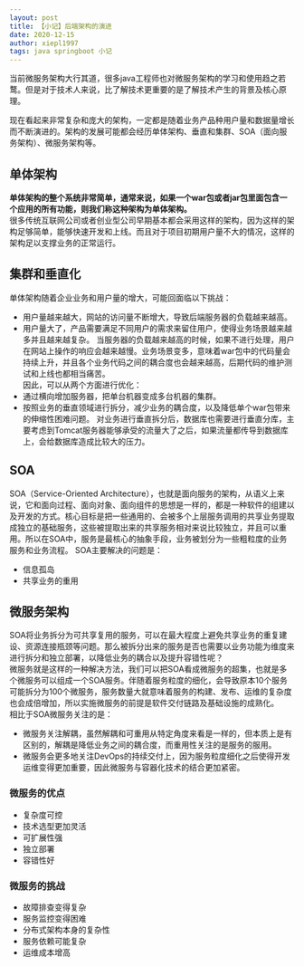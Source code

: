 ```yaml
---
layout: post
title: 【小记】后端架构的演进
date: 2020-12-15
author: xiepl1997
tags: java springboot 小记
---
```


当前微服务架构大行其道，很多java工程师也对微服务架构的学习和使用趋之若鹜。但是对于技术人来说，比了解技术更重要的是了解技术产生的背景及核心原理。  

现在看起来非常复杂和庞大的架构，一定都是随着业务产品种用户量和数据量增长而不断演进的。架构的发展可能都会经历单体架构、垂直和集群、SOA（面向服务架构）、微服务架构等。  

## 单体架构
**单体架构的整个系统非常简单，通常来说，如果一个war包或者jar包里面包含一个应用的所有功能，则我们称这种架构为单体架构。**  
很多传统互联网公司或者创业型公司早期基本都会采用这样的架构，因为这样的架构足够简单，能够快速开发和上线。而且对于项目初期用户量不大的情况，这样的架构足以支撑业务的正常运行。  

## 集群和垂直化
单体架构随着企业业务和用户量的增大，可能回面临以下挑战：
* 用户量越来越大，网站的访问量不断增大，导致后端服务器的负载越来越高。
* 用户量大了，产品需要满足不同用户的需求来留住用户，使得业务场景越来越多并且越来越复杂。
当服务器的负载越来越高的时候，如果不进行处理，用户在网站上操作的响应会越来越慢。业务场景变多，意味着war包中的代码量会持续上升，并且各个业务代码之间的耦合度也会越来越高，后期代码的维护测试和上线也都相当痛苦。  
因此，可以从两个方面进行优化：
* 通过横向增加服务器，把单台机器变成多台机器的集群。
* 按照业务的垂直领域进行拆分，减少业务的耦合度，以及降低单个war包带来的伸缩性困难问题。
对业务进行垂直拆分后，数据库也需要进行垂直分库，主要考虑到Tomcat服务器能够承受的流量大了之后，如果流量都传导到数据库上，会给数据库造成比较大的压力。

## SOA
SOA（Service-Oriented Architecture），也就是面向服务的架构，从语义上来说，它和面向过程、面向对象、面向组件的思想是一样的，都是一种软件的组建以及开发的方式。核心目标是把一些通用的、会被多个上层服务调用的共享业务提取成独立的基础服务，这些被提取出来的共享服务相对来说比较独立，并且可以重用。所以在SOA中，服务是最核心的抽象手段，业务被划分为一些粗粒度的业务服务和业务流程。
SOA主要解决的问题是：
* 信息孤岛
* 共享业务的重用

## 微服务架构
SOA将业务拆分为可共享复用的服务，可以在最大程度上避免共享业务的重复建设、资源连接瓶颈等问题。那么被拆分出来的服务是否也需要以业务功能为维度来进行拆分和独立部署，以降低业务的耦合以及提升容错性呢？  
微服务就是这样的一种解决方法，我们可以把SOA看成微服务的超集，也就是多个微服务可以组成一个SOA服务。伴随着服务粒度的细化，会导致原本10个服务可能拆分为100个微服务，服务数量大就意味着服务的构建、发布、运维的复杂度也会成倍增加，所以实施微服务的前提是软件交付链路及基础设施的成熟化。  
相比于SOA微服务关注的是：
* 微服务关注解耦，虽然解耦和可重用从特定角度来看是一样的，但本质上是有区别的，解耦是降低业务之间的耦合度，而重用性关注的是服务的服用。
* 微服务会更多地关注DevOps的持续交付上，因为服务粒度细化之后使得开发运维变得更加重要，因此微服务与容器化技术的结合更加紧密。

### 微服务的优点
* 复杂度可控
* 技术选型更加灵活
* 可扩展性强
* 独立部署
* 容错性好

### 微服务的挑战
* 故障排查变得复杂
* 服务监控变得困难
* 分布式架构本身的复杂性
* 服务依赖可能复杂
* 运维成本增高